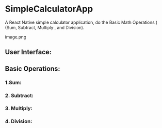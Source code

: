 # SimpleCalculatorApp
A React Native simple calculator application, do the Basic Math Operations )(Sum, Subtract, Multiply , and Division).

image.png

## User Interface:


## Basic Operations:

### 1.Sum: 

### 2. Subtract:

### 3. Multiply:

### 4. Division:




